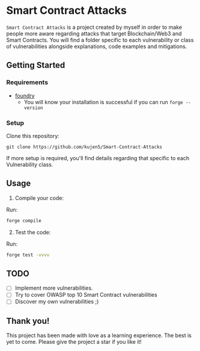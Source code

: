 # Smart Contract Attacks
`Smart Contract Attacks` is a project created by myself in order to make people more aware regarding attacks that target Blockchain/Web3 and Smart Contracts.
You will find a folder specific to each vulnerability or class of vulnerabilities alongside explanations, code examples and mitigations.


## Getting Started

### Requirements

- [foundry](https://getfoundry.sh/)
    - You will know your installation is successful if you can run `forge --version`

### Setup

Clone this repository:
```
git clone https://github.com/kujen5/Smart-Contract-Attacks
```

If more setup is required, you'll find details regarding that specific to each Vulnerability class.

## Usage
1. Compile your code:

Run:

```bash
forge compile
```

2. Test the code:

Run:
```bash
forge test -vvvv
```

## TODO

- [ ] Implement more vulnerabilities.
- [ ] Try to cover OWASP top 10 Smart Contract vulnerabilities
- [ ] Discover my own vulnerabilities ;)

## Thank you!

This project has been made with love as a learning experience. The best is yet to come.
Please give the project a star if you like it!
